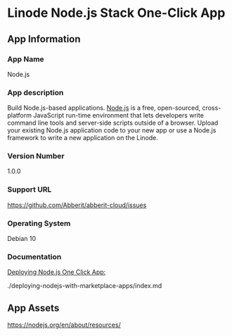 # Linode Node.js Stack One-Click App

## App Information

### App Name
Node.js

### App description
Build Node.js-based applications.
[Node.js](https://nodejs.dev/) is a free, open-sourced, cross-platform JavaScript run-time environment that lets developers write command line tools and server-side scripts outside of a browser.
Upload your existing Node.js application code to your new app or use a Node.js framework to write a new application on the Linode. 

### Version Number
1.0.0

### Support URL
https://github.com/Abberit/abberit-cloud/issues

### Operating System
Debian 10

### Documentation
[Deploying Node.js One Click App:](./deploying-nodejs-with-marketplace-apps/index.md)

./deploying-nodejs-with-marketplace-apps/index.md

## App Assets

https://nodejs.org/en/about/resources/
